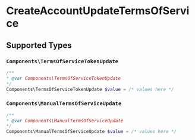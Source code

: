 # CreateAccountUpdateTermsOfService


## Supported Types

### `Components\TermsOfServiceTokenUpdate`

```php
/**
* @var Components\TermsOfServiceTokenUpdate
*/
Components\TermsOfServiceTokenUpdate $value = /* values here */
```

### `Components\ManualTermsOfServiceUpdate`

```php
/**
* @var Components\ManualTermsOfServiceUpdate
*/
Components\ManualTermsOfServiceUpdate $value = /* values here */
```

